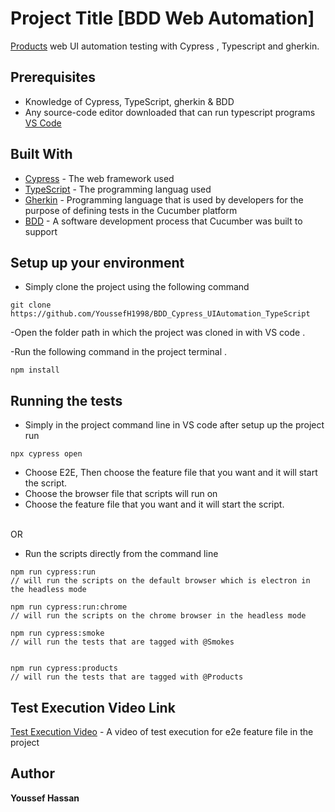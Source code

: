 # Project Title [BDD Web Automation]

[Products](https://www.saucedemo.com/) web UI automation testing with Cypress , Typescript and gherkin.

## Prerequisites

- Knowledge of Cypress, TypeScript, gherkin & BDD
- Any source-code editor downloaded that can run typescript programs [VS Code](https://code.visualstudio.com/)

## Built With

- [Cypress](https://docs.cypress.io/guides/overview/why-cypress) - The web framework used
- [TypeScript](https://www.typescriptlang.org/docs/) - The programming languag used
- [Gherkin](https://cucumber.io/docs/gherkin/) - Programming language that is used by developers for the purpose of defining tests in the Cucumber platform
- [BDD](https://cucumber.io/docs/bdd/) - A software development process that Cucumber was built to support

## Setup up your environment

- Simply clone the project using the following command

```
git clone https://github.com/YoussefH1998/BDD_Cypress_UIAutomation_TypeScript
```

-Open the folder path in which the project was cloned in with VS code .

-Run the following command in the project terminal .

```
npm install
```

## Running the tests

- Simply in the project command line in VS code after setup up the project run

```
npx cypress open
```

- Choose E2E, Then choose the feature file that you want and it will start the script.
- Choose the browser file that scripts will run on
- Choose the feature file that you want and it will start the script.

<br>
OR
<br>

- Run the scripts directly from the command line

```
npm run cypress:run
// will run the scripts on the default browser which is electron in the headless mode

npm run cypress:run:chrome
// will run the scripts on the chrome browser in the headless mode

npm run cypress:smoke
// will run the tests that are tagged with @Smokes


npm run cypress:products
// will run the tests that are tagged with @Products
```

## Test Execution Video Link

[Test Execution Video](https://drive.google.com/file/d/1Z7ihcfkOZtiyHB_v93Ku6Gn3wNQsM3Tg/view?usp=sharing) - A video of test execution for e2e feature file in the project

## Author

**Youssef Hassan**
